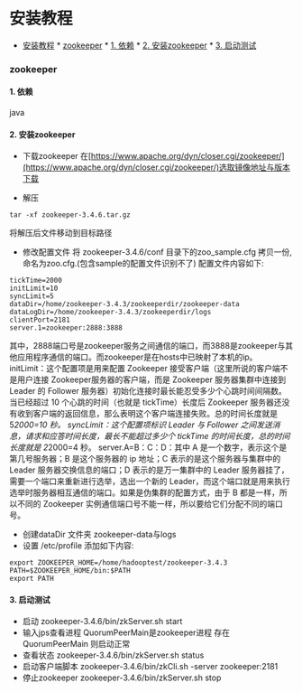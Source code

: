 <!--
author: jimmy
head:
date: 2018-05-05
title: 安装教程
tags: Ubuntu 安装教程
images: http://pingodata.qiniudn.com/cube2.jpg
category: Ubuntu 教程
status: publish
summary: anaconda管理python环境
-->
# 安装教程

<!-- @import "[TOC]" {cmd="toc" depthFrom=1 depthTo=6 orderedList=0} -->
<!-- code_chunk_output -->

* [安装教程](#安装教程)
		* [zookeeper](#zookeeper)
			* [1. 依赖](#1-依赖)
			* [2. 安装zookeeper](#2-安装zookeeper)
			* [3. 启动测试](#3-启动测试)

<!-- /code_chunk_output -->


### zookeeper
#### 1. 依赖
java
#### 2. 安装zookeeper
+ 下载zookeeper
在[https://www.apache.org/dyn/closer.cgi/zookeeper/](https://www.apache.org/dyn/closer.cgi/zookeeper/)选取镜像地址与版本下载

+ 解压
```
tar -xf zookeeper-3.4.6.tar.gz
```
将解压后文件移动到目标路径

+ 修改配置文件
将 zookeeper-3.4.6/conf 目录下的zoo_sample.cfg 拷贝一份,命名为zoo.cfg.(包含sample的配置文件识别不了)
配置文件内容如下:
```
tickTime=2000
initLimit=10
syncLimit=5
dataDir=/home/zookeeper-3.4.3/zookeeperdir/zookeeper-data
dataLogDir=/home/zookeeper-3.4.3/zookeeperdir/logs
clientPort=2181
server.1=zookeeper:2888:3888
```
其中，2888端口号是zookeeper服务之间通信的端口，而3888是zookeeper与其他应用程序通信的端口。而zookeeper是在hosts中已映射了本机的ip。
initLimit：这个配置项是用来配置 Zookeeper 接受客户端（这里所说的客户端不是用户连接 Zookeeper服务器的客户端，而是 Zookeeper 服务器集群中连接到 Leader 的 Follower 服务器）初始化连接时最长能忍受多少个心跳时间间隔数。当已经超过 10 个心跳的时间（也就是 tickTime）长度后 Zookeeper 服务器还没有收到客户端的返回信息，那么表明这个客户端连接失败。总的时间长度就是 5*2000=10 秒。
syncLimit：这个配置项标识 Leader 与 Follower 之间发送消息，请求和应答时间长度，最长不能超过多少个 tickTime 的时间长度，总的时间长度就是 2*2000=4 秒。
server.A=B：C：D：其中 A 是一个数字，表示这个是第几号服务器；B 是这个服务器的 ip 地址；C 表示的是这个服务器与集群中的 Leader 服务器交换信息的端口；D 表示的是万一集群中的 Leader 服务器挂了，需要一个端口来重新进行选举，选出一个新的 Leader，而这个端口就是用来执行选举时服务器相互通信的端口。如果是伪集群的配置方式，由于 B 都是一样，所以不同的 Zookeeper 实例通信端口号不能一样，所以要给它们分配不同的端口号。

+ 创建dataDir 文件夹 zookeeper-data与logs
+ 设置 /etc/profile
添加如下内容:
```
export ZOOKEEPER_HOME=/home/hadooptest/zookeeper-3.4.3
PATH=$ZOOKEEPER_HOME/bin:$PATH
export PATH
```
#### 3. 启动测试
+ 启动
zookeeper-3.4.6/bin/zkServer.sh start
+ 输入jps查看进程
QuorumPeerMain是zookeeper进程
存在QuorumPeerMain 则启动正常
+ 查看状态
zookeeper-3.4.6/bin/zkServer.sh status
+ 启动客户端脚本
zookeeper-3.4.6/bin/zkCli.sh -server zookeeper:2181
+ 停止zookeeper
zookeeper-3.4.6/bin/zkServer.sh stop
